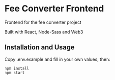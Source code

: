 # Fee Converter Frontend
Frontend for the fee converter project

Built with React, Node-Sass and Web3

## Installation and Usage
Copy .env.example and fill in your own values, then:

```shell
npm install
npm start
```
